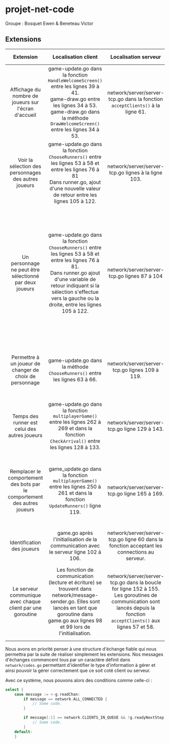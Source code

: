 # projet-net-code

Groupe : Bosquet Ewen & Beneteau Victor


## Extensions

|                                 Extension                                 |                                                                                                                   Localisation client                                                                                                                   |                                                                                    Localisation serveur                                                                                     |                       Temps de réalisation                        |                                                                                                                                                                                                                                                                                                                                        Commentaires                                                                                                                                                                                                                                                                                                                                         |
|:-------------------------------------------------------------------------:|:-------------------------------------------------------------------------------------------------------------------------------------------------------------------------------------------------------------------------------------------------------:|:-------------------------------------------------------------------------------------------------------------------------------------------------------------------------------------------:|:-----------------------------------------------------------------:|:-------------------------------------------------------------------------------------------------------------------------------------------------------------------------------------------------------------------------------------------------------------------------------------------------------------------------------------------------------------------------------------------------------------------------------------------------------------------------------------------------------------------------------------------------------------------------------------------------------------------------------------------------------------------------------------------:|
|           Affichage du nombre de joueurs sur l'écran d'accueil            |                      game-update.go dans la fonction `HandleWelcomeScreen()` entre les lignes 39 à 41.<br/>game-draw.go entre les lignes 34 à 53.<br/>game-draw.go dans la méthode `DrawWelcomeScreen()` entre les lignes 34 à 53.                      |                                                       network/server/server-tcp.go dans la fonction `acceptClients()` à la ligne 61.                                                        | Juste pour l'écran d'accueil ~1h30.<br/>Au total entre 2h et 2h30 |                                                                                                                                                                                                                                              Nous avons complété cette extension en ajoutant d'autres compteur d'attente aux écran de choix des runner et à la fin d'une course en attendant que les 4 joueurs souhaitent relancer une partie.                                                                                                                                                                                                                                              |
|           Voir la sélection des personnages des autres joueurs            |                              game-update.go dans la fonction `ChooseRunners()` entre les lignes 53 à 58 et entre les lignes 76 à 81<br/>Dans runner.go, ajout d'une nouvelle valeur de retour entre les lignes 105 à 122.                               |                                                                     network/server/server-tcp.go lignes à la ligne 103.                                                                     |                            ~45 minutes                            |                                                                                                                                                                                                                      Une nouvelle variable de retour a été ajouté à la méthode `ManualChoose()` dans le fichier runner.go et renvoie true si la sélection du runner a changer. On envoie le runner sélectionné au serveur uniquement si le choix du joueur a changer.                                                                                                                                                                                                                       |
|          Un personnage ne peut être sélectionné par deux joueurs          | game-update.go dans la fonction `ChooseRunners()` entre les lignes 53 à 58 et entre les lignes 76 à 81.<br/>Dans runner.go ajout d'une variable de retour indiquant si la sélection s'effectue vers la gauche ou la droite, entre les lignes 105 à 122. |                                                                        network/server/server-tcp.go lignes 87 à 104                                                                         |                                ~2h                                | Le serveur stocke un tableau ayant pour chaque index (clientID) l'index du runner sélectionné par le client. La goroutine de communication, lorsqu'elle reçoit un message de son client, vérifie que le nouveau joueur sélectionné n'est pas déjà sélectionné par un autre joueur. En fonction de si le joueur effectuait une sélection vers la gauche ou la droite, cherches le joueur non sélectionné le plus proche dans cette même direction. Une fois un runner non sélectionné trouvé, la sélection du runner est en envoyé à tous les clients. Ainsi, le client venant de choisir son runner, se voit également réassigner la position de son curseur après vérification du serveur. |
|          Permettre à un joueur de changer de choix de personnage          |                                                                                       game-update.go dans la méthode `ChooseRunners()` entre les lignes 63 à 66.                                                                                        |                                                                       network/server/server-tcp.go lignes 109 à 119.                                                                        |                              32000ms                              |                                                                                                                                                                                                                Lorsque le client appuie sur la barre espace, est envoyé au serveur un booléen permettant de savoir si le runner a été sélectionné ou désélectionné. Le serveur incrémente ou décrémente alors un compteur. Quand celui-ci est égal à 4, la partie commence.                                                                                                                                                                                                                 |
|               Temps des runner est celui des autres joueurs               |                                                     game-update.go dans la fonction `multiplayerGame()` entre les lignes 262 à 269 et dans la fonction `CheckArrival()` entre les lignes 128 à 133.                                                     |                                                                        network/server/server-tcp.go ligne 129 à 143.                                                                        |                               ~2h30                               |                                                                                                                                                                                                                          A la fin de sa course, le client envoie au serveur son temps. Le serveur attend de recevoir le temps des 4 joueurs puis envoie un message contenant les 4 temps à tous les clients. Les clients affectent ensuite ces temps aux runners.                                                                                                                                                                                                                           |
| Remplacer le comportement des bots par le comportement des autres joueurs |                                                             game_update.go dans la fonction `multiplayerGame()` entre les lignes 250 à 261 et dans la fonction `UpdateRunners()` ligne 119.                                                             |                                                                        network/server/server-tcp.go ligne 165 à 169.                                                                        |                                ~2h                                |                                                                                                                                                                 Un client envoie sa position au serveur au format `character_info/clientID/position` (les informations ne sont pas séparés par le caractère "/", il a été mis par question de lisibilité). Le serveur envoie cette information à tous les autres clients.<br/>La gestion de cette information coté client est gérée dans la goroutine `multiplayerGame()`.                                                                                                                                                                  |
|                        Identification des joueurs                         |                                                                                   game.go après l'initialisation de la communication avec le serveur ligne 102 à 106.                                                                                   |                                                network/server/server-tcp.go ligne 60 dans la fonction acceptant les connections au serveur.                                                 |                                ~1h                                |                                                                                                                                                                                                                                                                                            Le serveur gère l'identification des joueurs. Le client s'affecte l'identifiant reçu par le serveur.                                                                                                                                                                                                                                                                                             |
|        Le serveur communique avec chaque client par une goroutine         |                           Les fonction de communication (lecture et écriture) se trouvent dans network/message-sender.go. Elles sont lancés en tant que goroutine dans game.go aux lignes 98 et 99 lors de l'initialisation.                            |           network/server/server-tcp.go dans la boucle for ligne 152 à 155. Les goroutines de communication sont lancés depuis la fonction `acceptClients()` aux lignes 57 et 58.            |                                ~5h                                |                                                                                                                                                                   Le serveur lance une nouvelle goroutine de communication pour chaque client.<br/>On a donc 4 + (4*2) = 12 goroutines d'exécutés coté serveur quand tous les joueurs sont connectés et 2 goroutines coté client pour chaque client client connecté (8 au total).<br/>On pourrait alors étendre le jeu à un nombre de joueurs plus élevé très facilement.                                                                                                                                                                   |

Nous avons en priorité penser à une structure d'échange fiable qui nous permettra par la suite de réaliser simplement les extensions. Nos messages d'échanges commencent tous par un caractère définit dans `network/codes.go` permettant d'identifier le type d'information à gérer et ainsi pouvoir la gérer correctement que ce soit coté client ou serveur.

Avec ce système, nous pouvons alors des conditions comme celle-ci :
```go
select {
	case message := <-g.readChan:
		if message == network.ALL_CONNECTED {
			// Some code.
		}

		if message[:1] == network.CLIENTS_IN_QUEUE && !g.readyNextStep {
			// Some code.
		}
	default:
	}
```